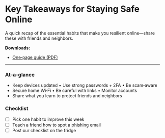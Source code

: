 
# Key Takeaways for Staying Safe Online

A quick recap of the essential habits that make you resilient online—share these with friends and neighbors.

**Downloads:**  
- [One‑page guide (PDF)](../downloads/key-takeaways-for-staying-safe-online-guide.pdf)

---

### At‑a‑glance

- Keep devices updated • Use strong passwords + 2FA • Be scam‑aware
- Secure home Wi‑Fi • Be careful with links • Monitor accounts
- Share what you learn to protect friends and neighbors

### Checklist

- [ ] Pick one habit to improve this week
- [ ] Teach a friend how to spot a phishing email
- [ ] Post our checklist on the fridge
